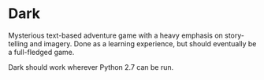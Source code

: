 Dark
====

Mysterious text-based adventure game with a heavy emphasis on 
story-telling and imagery. Done as a learning experience, but 
should eventually be a full-fledged game. 

Dark should work wherever Python 2.7 can be run.
